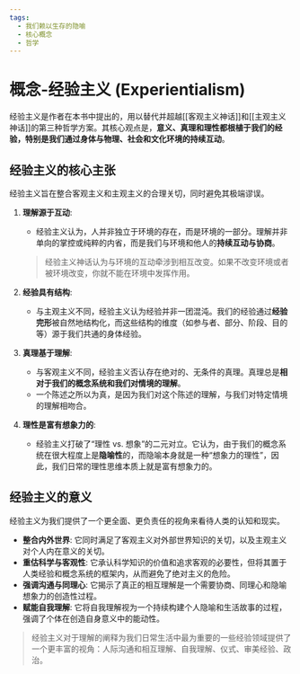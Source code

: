 ```yaml
---
tags:
  - 我们赖以生存的隐喻
  - 核心概念
  - 哲学
---
```


# 概念-经验主义 (Experientialism)

经验主义是作者在本书中提出的，用以替代并超越[[客观主义神话]]和[[主观主义神话]]的第三种哲学方案。其核心观点是，**意义、真理和理性都根植于我们的经验，特别是我们通过身体与物理、社会和文化环境的持续互动**。

## 经验主义的核心主张

经验主义旨在整合客观主义和主观主义的合理关切，同时避免其极端谬误。

1.  **理解源于互动**:
    -   经验主义认为，人并非独立于环境的存在，而是环境的一部分。理解并非单向的掌控或纯粹的内省，而是我们与环境和他人的**持续互动与协商**。
    > 经验主义神话认为与环境的互动牵涉到相互改变。如果不改变环境或者被环境改变，你就不能在环境中发挥作用。

2.  **经验具有结构**:
    -   与主观主义不同，经验主义认为经验并非一团混沌。我们的经验通过**经验完形**被自然地结构化，而这些结构的维度（如参与者、部分、阶段、目的等）源于我们共通的身体经验。

3.  **真理基于理解**:
    -   与客观主义不同，经验主义否认存在绝对的、无条件的真理。真理总是**相对于我们的概念系统和我们对情境的理解**。
    -   一个陈述之所以为真，是因为我们对这个陈述的理解，与我们对特定情境的理解相吻合。

4.  **理性是富有想象力的**:
    -   经验主义打破了“理性 vs. 想象”的二元对立。它认为，由于我们的概念系统在很大程度上是**隐喻性**的，而隐喻本身就是一种“想象力的理性”，因此，我们日常的理性思维本质上就是富有想象力的。

## 经验主义的意义

经验主义为我们提供了一个更全面、更负责任的视角来看待人类的认知和现实。

-   **整合内外世界**: 它同时满足了客观主义对外部世界知识的关切，以及主观主义对个人内在意义的关切。
-   **重估科学与客观性**: 它承认科学知识的价值和追求客观的必要性，但将其置于人类经验和概念系统的框架内，从而避免了绝对主义的危险。
-   **强调沟通与同理心**: 它揭示了真正的相互理解是一个需要协商、同理心和隐喻想象力的创造性过程。
-   **赋能自我理解**: 它将自我理解视为一个持续构建个人隐喻和生活故事的过程，强调了个体在创造自身意义中的能动性。

> 经验主义对于理解的阐释为我们日常生活中最为重要的一些经验领域提供了一个更丰富的视角：人际沟通和相互理解、自我理解、仪式、审美经验、政治。